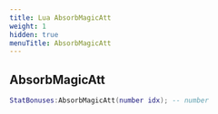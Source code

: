 ```yaml
---
title: Lua AbsorbMagicAtt
weight: 1
hidden: true
menuTitle: AbsorbMagicAtt
---
```

## AbsorbMagicAtt
```lua
StatBonuses:AbsorbMagicAtt(number idx); -- number
```